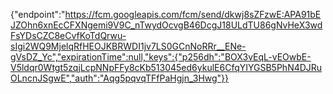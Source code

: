 {"endpoint":"https://fcm.googleapis.com/fcm/send/dkwj8sZFzwE:APA91bEJZOhn6xnEcCFXNgemi9V9C_nTwydOcvgB46DcgJ18ULdTU86gNvHeX3wdFsYDsCZC8eCvfKoTdQrwu-sIgi2WQ9MjelqRfHEOJKBRWDI1jv7LS0GCnNoRRr__ENe-gVsDZ_Yc","expirationTime":null,"keys":{"p256dh":"BOX3vEqL-vEOwbE-V5ldqr0Wtgt5zqjLcpNNpFFy8cKb513045ed6ykulE6CfqYIYGSB5PhN4DJRuOLncnJSgwE","auth":"Aqg5pqvqTFfPaHgjn_3Hwg"}}